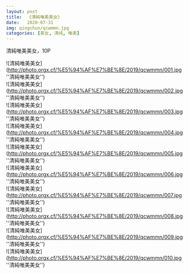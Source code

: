 ```yaml
---
layout: post
title:  《清純唯美美女》
date:   2020-07-31
img: qingchun/qcwmmn.jpg
categories: [美女, 清纯, 唯美]
---
```


清純唯美美女，10P

![清純唯美美女](http://photo.orgx.cf/%E5%94%AF%E7%BE%8E/2019/qcwmmn/001.jpg ''清純唯美美女'') <br>
![清純唯美美女](http://photo.orgx.cf/%E5%94%AF%E7%BE%8E/2019/qcwmmn/002.jpg ''清純唯美美女'') <br>
![清純唯美美女](http://photo.orgx.cf/%E5%94%AF%E7%BE%8E/2019/qcwmmn/003.jpg ''清純唯美美女'') <br>
![清純唯美美女](http://photo.orgx.cf/%E5%94%AF%E7%BE%8E/2019/qcwmmn/004.jpg ''清純唯美美女'') <br>
![清純唯美美女](http://photo.orgx.cf/%E5%94%AF%E7%BE%8E/2019/qcwmmn/005.jpg ''清純唯美美女'') <br>
![清純唯美美女](http://photo.orgx.cf/%E5%94%AF%E7%BE%8E/2019/qcwmmn/006.jpg ''清純唯美美女'') <br>
![清純唯美美女](http://photo.orgx.cf/%E5%94%AF%E7%BE%8E/2019/qcwmmn/007.jpg ''清純唯美美女'') <br>
![清純唯美美女](http://photo.orgx.cf/%E5%94%AF%E7%BE%8E/2019/qcwmmn/008.jpg ''清純唯美美女'') <br>
![清純唯美美女](http://photo.orgx.cf/%E5%94%AF%E7%BE%8E/2019/qcwmmn/009.jpg ''清純唯美美女'') <br>
![清純唯美美女](http://photo.orgx.cf/%E5%94%AF%E7%BE%8E/2019/qcwmmn/010.jpg ''清純唯美美女'') <br>

